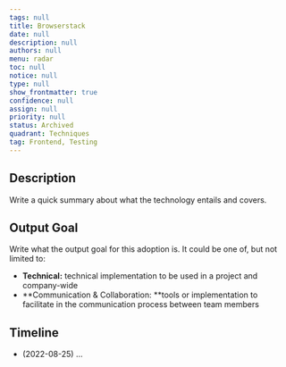 ```yaml
---
tags: null
title: Browserstack
date: null
description: null
authors: null
menu: radar
toc: null
notice: null
type: null
show_frontmatter: true
confidence: null
assign: null
priority: null
status: Archived
quadrant: Techniques
tag: Frontend, Testing
---
```


## Description

Write a quick summary about what the technology entails and covers.

## Output Goal

Write what the output goal for this adoption is. It could be one of, but not limited to:

* **Technical:** technical implementation to be used in a project and company-wide
* **Communication & Collaboration: **tools or implementation to facilitate in the communication process between team members

## Timeline

* (2022-08-25) …